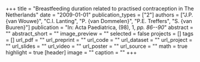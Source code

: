 +++
title = "Breastfeeding duration related to practised contraception in The Netherlands"
date = "2009-01-01"
publication_types = ["2"]
authors = ["J.P. {van Wouwe}", "C.I. Lanting", "P. {van Dommelen}", "P.E. Treffers", "S. {van Buuren}"]
publication = "In: Acta Paediatrica, (98), 1, _pp. 86--90_"
abstract = ""
abstract_short = ""
image_preview = ""
selected = false
projects = []
tags = []
url_pdf = ""
url_preprint = ""
url_code = ""
url_dataset = ""
url_project = ""
url_slides = ""
url_video = ""
url_poster = ""
url_source = ""
math = true
highlight = true
[header]
image = ""
caption = ""
+++
